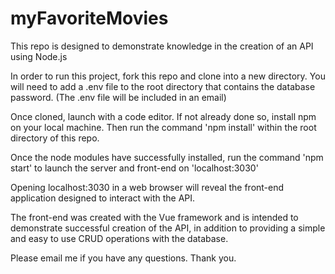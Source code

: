 # myFavoriteMovies

This repo is designed to demonstrate knowledge in the creation of an API using Node.js

In order to run this project, fork this repo and clone into a new directory.  You will need to add a .env file to the root directory that contains the database password. (The .env file will be included in an email)

Once cloned, launch with a code editor.  If not already done so, install npm on your local machine.  Then run the command 'npm install' within the root directory of this repo.  

Once the node modules have successfully installed, run the command 'npm start' to launch the server and front-end on 'localhost:3030'

Opening localhost:3030 in a web browser will reveal the front-end application designed to interact with the API.

The front-end was created with the Vue framework and is intended to demonstrate successful creation of the API, in addition to providing a simple and easy to use CRUD operations with the database.   

Please email me if you have any questions.  Thank you.
